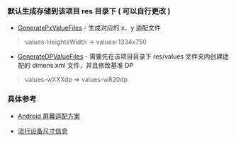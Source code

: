 ### 默认生成存储到该项目 res 目录下 ( 可以自行更改 )

- [GeneratePxValueFiles][GeneratePxValueFiles] - 生成对应的 x、y 适配文件

> values-HeightxWidth -> values-1334x750

- [GenerateDPValueFiles][GenerateDPValueFiles] - 需要先在该项目目录下 res/values 文件夹内创建适配的 dimens.xml 文件，并且修改基准 DP

> values-wXXXdp => values-w820dp

### 具体参考

- [Android 屏幕适配方案][Android 屏幕适配方案]
  
- [流行设备尺寸信息][流行设备尺寸信息]




[GeneratePxValueFiles]: https://github.com/afkT/DevUtils/blob/master/interesting/DevScreenMatch/src/main/java/dev/screen/px/GeneratePxValueFiles.java
[GenerateDPValueFiles]: https://github.com/afkT/DevUtils/blob/master/interesting/DevScreenMatch/src/main/java/dev/screen/dp/GenerateDPValueFiles.java
[流行设备尺寸信息]: https://screensiz.es/droid-razr
[Android 屏幕适配方案]: https://blog.csdn.net/lmj623565791/article/details/45460089